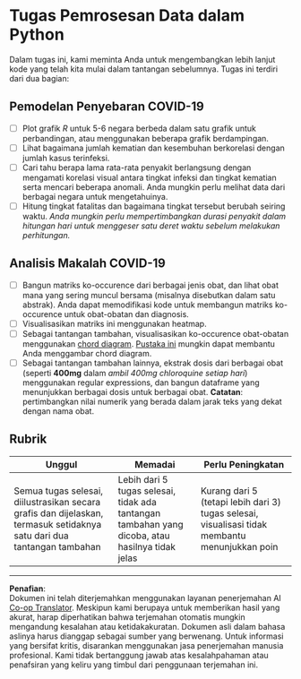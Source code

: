<!--
CO_OP_TRANSLATOR_METADATA:
{
  "original_hash": "dc8f035ce92e4eaa078ab19caa68267a",
  "translation_date": "2025-08-28T18:11:50+00:00",
  "source_file": "2-Working-With-Data/07-python/assignment.md",
  "language_code": "id"
}
-->
# Tugas Pemrosesan Data dalam Python

Dalam tugas ini, kami meminta Anda untuk mengembangkan lebih lanjut kode yang telah kita mulai dalam tantangan sebelumnya. Tugas ini terdiri dari dua bagian:

## Pemodelan Penyebaran COVID-19

 - [ ] Plot grafik *R* untuk 5-6 negara berbeda dalam satu grafik untuk perbandingan, atau menggunakan beberapa grafik berdampingan.
 - [ ] Lihat bagaimana jumlah kematian dan kesembuhan berkorelasi dengan jumlah kasus terinfeksi.
 - [ ] Cari tahu berapa lama rata-rata penyakit berlangsung dengan mengamati korelasi visual antara tingkat infeksi dan tingkat kematian serta mencari beberapa anomali. Anda mungkin perlu melihat data dari berbagai negara untuk mengetahuinya.
 - [ ] Hitung tingkat fatalitas dan bagaimana tingkat tersebut berubah seiring waktu. *Anda mungkin perlu mempertimbangkan durasi penyakit dalam hitungan hari untuk menggeser satu deret waktu sebelum melakukan perhitungan.*

## Analisis Makalah COVID-19

- [ ] Bangun matriks ko-occurence dari berbagai jenis obat, dan lihat obat mana yang sering muncul bersama (misalnya disebutkan dalam satu abstrak). Anda dapat memodifikasi kode untuk membangun matriks ko-occurence untuk obat-obatan dan diagnosis.
- [ ] Visualisasikan matriks ini menggunakan heatmap.
- [ ] Sebagai tantangan tambahan, visualisasikan ko-occurence obat-obatan menggunakan [chord diagram](https://en.wikipedia.org/wiki/Chord_diagram). [Pustaka ini](https://pypi.org/project/chord/) mungkin dapat membantu Anda menggambar chord diagram.
- [ ] Sebagai tantangan tambahan lainnya, ekstrak dosis dari berbagai obat (seperti **400mg** dalam *ambil 400mg chloroquine setiap hari*) menggunakan regular expressions, dan bangun dataframe yang menunjukkan berbagai dosis untuk berbagai obat. **Catatan**: pertimbangkan nilai numerik yang berada dalam jarak teks yang dekat dengan nama obat.

## Rubrik

Unggul | Memadai | Perlu Peningkatan
--- | --- | -- |
Semua tugas selesai, diilustrasikan secara grafis dan dijelaskan, termasuk setidaknya satu dari dua tantangan tambahan | Lebih dari 5 tugas selesai, tidak ada tantangan tambahan yang dicoba, atau hasilnya tidak jelas | Kurang dari 5 (tetapi lebih dari 3) tugas selesai, visualisasi tidak membantu menunjukkan poin

---

**Penafian**:  
Dokumen ini telah diterjemahkan menggunakan layanan penerjemahan AI [Co-op Translator](https://github.com/Azure/co-op-translator). Meskipun kami berupaya untuk memberikan hasil yang akurat, harap diperhatikan bahwa terjemahan otomatis mungkin mengandung kesalahan atau ketidakakuratan. Dokumen asli dalam bahasa aslinya harus dianggap sebagai sumber yang berwenang. Untuk informasi yang bersifat kritis, disarankan menggunakan jasa penerjemahan manusia profesional. Kami tidak bertanggung jawab atas kesalahpahaman atau penafsiran yang keliru yang timbul dari penggunaan terjemahan ini.